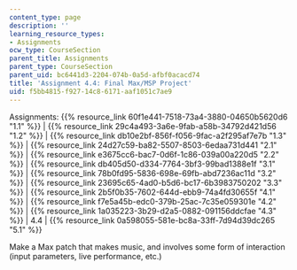 ```yaml
---
content_type: page
description: ''
learning_resource_types:
- Assignments
ocw_type: CourseSection
parent_title: Assignments
parent_type: CourseSection
parent_uid: bc6441d3-2204-074b-0a5d-afbf0acacd74
title: 'Assignment 4.4: Final Max/MSP Project'
uid: f5bb4815-f927-14c8-6171-aaf1051c7ae9
---
```


  

Assignments: {{% resource_link 60f1e441-7518-73a4-3880-04650b5620d6 "1.1" %}} | {{% resource_link 29c4a493-3a6e-9fab-a58b-34792d421d56 "1.2" %}} | {{% resource_link db10e2bf-856f-f056-9fac-a2f295af7e7b "1.3" %}} | {{% resource_link 24d27c59-ba82-5507-8503-6edaa731d441 "2.1" %}} | {{% resource_link e3675cc6-bac7-0d6f-1c86-039a00a220d5 "2.2" %}} | {{% resource_link db405d50-d334-7764-3bf3-99bad1388e1f "3.1" %}} | {{% resource_link 78b0fd95-5836-698e-69fb-abd7236ac11d "3.2" %}} | {{% resource_link 23695c65-4ad0-b5d6-bc17-6b3983750202 "3.3" %}} | {{% resource_link 2b5f0b35-7602-644d-ebb9-74a4fd30655f "4.1" %}} | {{% resource_link f7e5a45b-edc0-379b-25ac-7c35e059301e "4.2" %}} | {{% resource_link 1a035223-3b29-d2a5-0882-091156ddcfae "4.3" %}} | 4.4 | {{% resource_link 0a598055-581e-bc8a-33ff-7d94d39dc265 "5.1" %}}

  

Make a Max patch that makes music, and involves some form of interaction (input parameters, live performance, etc.)